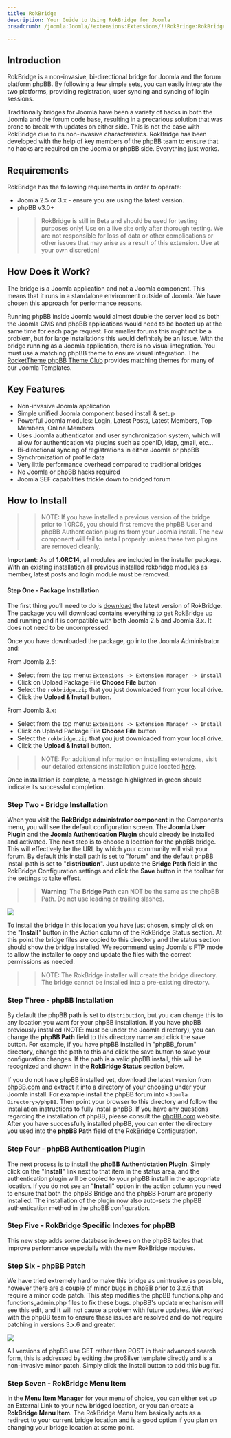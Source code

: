 ```yaml
---
title: RokBridge
description: Your Guide to Using RokBridge for Joomla
breadcrumb: /joomla:Joomla/!extensions:Extensions/!!RokBridge:RokBridge

---
```


Introduction
-----

RokBridge is a non-invasive, bi-directional bridge for Joomla and the forum platform phpBB. By following a few simple sets, you can easily integrate the two platforms, providing registration, user syncing and syncing of login sessions.

Traditionally bridges for Joomla have been a variety of hacks in both the Joomla and the forum code base, resulting in a precarious solution that was prone to break with updates on either side. This is not the case with RokBridge due to its non-invasive characteristics. RokBridge has been developed with the help of key members of the phpBB team to ensure that no hacks are required on the Joomla or phpBB side. Everything just works.

Requirements
-----

RokBridge has the following requirements in order to operate:

* Joomla 2.5 or 3.x - ensure you are using the latest version.
* phpBB v3.0+

>> RokBridge is still in Beta and should be used for testing purposes only! Use on a live site only after thorough testing. We are not responsible for loss of data or other complications or other issues that may arise as a result of this extension. Use at your own discretion!

How Does it Work?
-----

The bridge is a Joomla application and not a Joomla component. This means that it runs in a standalone environment outside of Joomla. We have chosen this approach for performance reasons. 

Running phpBB inside Joomla would almost double the server load as both the Joomla CMS and phpBB applications would need to be booted up at the same time for each page request. For smaller forums this might not be a problem, but for large installations this would definitely be an issue. With the bridge running as a Joomla application, there is no visual integration. You must use a matching phpBB theme to ensure visual integration. The [RocketTheme phpBB Theme Club][theme] provides matching themes for many of our Joomla Templates.

Key Features
-----

* Non-invasive Joomla application
* Simple unified Joomla component based install & setup
* Powerful Joomla modules: Login, Latest Posts, Latest Members, Top Members, Online Members
* Uses Joomla authenticator and user synchronization system, which will allow for authentication via plugins such as openID, ldap, gmail, etc...
* Bi-directional syncing of registrations in either Joomla or phpBB
* Synchronization of profile data
* Very little performance overhead compared to traditional bridges
* No Joomla or phpBB hacks required
* Joomla SEF capabilities trickle down to bridged forum

How to Install
--------------

>> NOTE: If you have installed a previous version of the bridge prior to 1.0RC6, you should first remove the phpBB User and phpBB Authentication plugins from your Joomla install. The new component will fail to install properly unless these two plugins are removed cleanly.

**Important**: As of **1.0RC14**, all modules are included in the installer package. With an existing installation all previous installed rokbridge modules as member, latest posts and login module must be removed.

#### Step One - Package Installation

The first thing you’ll need to do is [download][download] the latest version of RokBridge. The package you will download contains everything to get RokBridge up and running and it is compatible with both Joomla 2.5 and Joomla 3.x. It does not need to be uncompressed. 

Once you have downloaded the package, go into the Joomla Administrator and:

From Joomla 2.5:

* Select from the top menu: `Extensions -> Extension Manager -> Install`
* Click on Upload Package File **Choose File** button
* Select the `rokbridge.zip` that you just downloaded from your local drive.
* Click the **Upload & Install** button.

From Joomla 3.x:

* Select from the top menu: `Extensions -> Extension Manager -> Install`
* Click on Upload Package File **Choose File** button
* Select the `rokbridge.zip` that you just downloaded from your local drive.
* Click the **Upload & Install** button.

>> NOTE: For additional information on installing extensions, visit our detailed extensions installation guide located [here][install].

Once installation is complete, a message highlighted in green should indicate its successful completion.

### Step Two - Bridge Installation

When you visit the **RokBridge administrator component** in the Components menu, you will see the default configuration screen. The **Joomla User Plugin** and the **Joomla Authentication Plugin** should already be installed and activated. The next step is to choose a location for the phpBB bridge. This will effectively be the URL by which your community will visit your forum. By default this install path is set to "forum" and the default phpBB install path is set to "**distribution**". Just update the **Bridge Path** field in the RokBridge Configuration settings and click the **Save** button in the toolbar for the settings to take effect. 

>> **Warning**: The **Bridge Path** can NOT be the same as the phpBB Path. Do not use leading or trailing slashes.

![][rokbridge1]

To install the bridge in this location you have just chosen, simply click on the "**Install**" button in the Action column of the RokBridge Status section. At this point the bridge files are copied to this directory and the status section should show the bridge installed. We recommend using Joomla's FTP mode to allow the installer to copy and update the files with the correct permissions as needed.

>> NOTE: The RokBridge installer will create the bridge directory. The bridge cannot be installed into a pre-existing directory.

### Step Three - phpBB Installation

By default the phpBB path is set to `distribution`, but you can change this to any location you want for your phpBB installation. If you have phpBB previously installed (NOTE: must be under the Joomla directory), you can change the **phpBB Path** field to this directory name and click the save button. For example, if you have phpBB installed in "phpBB_forum" directory, change the path to this and click the save button to save your configuration changes. If the path is a valid phpBB install, this will be recognized and shown in the **RokBridge Status** section below.

If you do not have phpBB installed yet, download the latest version from [phpBB.com][phpbb] and extract it into a directory of your choosing under your Joomla install. For example install the phpBB forum into `<Joomla Directory>/phpBB`. Then point your browser to this directory and follow the installation instructions to fully install phpBB. If you have any questions regarding the installation of phpBB, please consult the [phpBB.com][phpbb] website. After you have successfully installed phpBB, you can enter the directory you used into the **phpBB Path** field of the RokBridge Configuration.

### Step Four - phpBB Authentication Plugin

The next process is to install the **phpBB Authentictation Plugin**. Simply click on the "**Install**" link next to that item in the status area, and the authentication plugin will be copied to your phpBB install in the appropriate location. If you do not see an "**Install**" option in the action column you need to ensure that both the phpBB Bridge and the phpBB Forum are properly installed. The installation of the plugin now also auto-sets the phpBB authentication method in the phpBB configuration.

### Step Five - RokBridge Specific Indexes for phpBB

This new step adds some database indexes on the phpBB tables that improve performance especially with the new RokBridge modules.

### Step Six - phpBB Patch

We have tried extremely hard to make this bridge as unintrusive as possible, however there are a couple of minor bugs in phpBB prior to 3.x.6 that require a minor code patch. This step modifies the phpBB functions.php and functions_admin.php files to fix these bugs. phpBB's update mechanism will see this edit, and it will not cause a problem with future updates. We worked with the phpBB team to ensure these issues are resolved and do not require patching in versions 3.x.6 and greater.

![][rokbridge2]

All versions of phpBB use GET rather than POST in their advanced search form, this is addressed by editing the proSilver template directly and is a non-invasive minor patch. Simply click the Install button to add this bug fix.

### Step Seven - RokBridge Menu Item

In the **Menu Item Manager** for your menu of choice, you can either set up an External Link to your new bridged location, or you can create a **RokBridge Menu Item**. The RokBridge Menu Item basically acts as a redirect to your current bridge location and is a good option if you plan on changing your bridge location at some point.

[featured]: assets/rokbridge.jpeg
[download]: http://www.rockettheme.com/extensions-joomla/rokbridge
[rokbridge1]: assets/rokbridge_1.jpg
[rokbridge2]: assets/rokbridge_2.jpg
[gantrywidget]: assets/wp_RokBridge_gantrywidget.jpeg
[phpbb]: http://phpbb.com
[theme]: http://www.rockettheme.com/phpBB
[install]: ../../platform/extensions.md